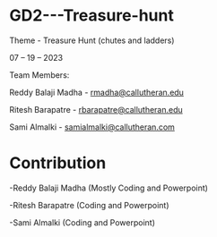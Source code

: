 # GD2---Treasure-hunt


Theme - Treasure Hunt (chutes and ladders)

07 – 19 – 2023

Team Members:

Reddy Balaji Madha - rmadha@callutheran.edu

Ritesh Barapatre  - rbarapatre@callutheran.edu

Sami Almalki - samialmalki@callutheran.com



# Contribution
-Reddy Balaji Madha 
(Mostly Coding and Powerpoint)

-Ritesh Barapatre
(Coding and Powerpoint)

-Sami Almalki
(Coding and Powerpoint)



